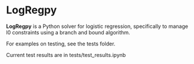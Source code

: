 # LogRegpy

**LogRegpy** is a Python solver for logistic regression, specifically to manage l0 constraints using a branch and bound algorithm.

For examples on testing, see the tests folder.

Current test results are in tests/test_results.ipynb